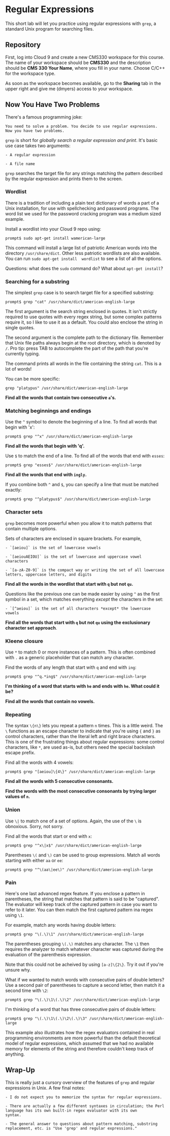 # Regular Expressions

This short lab will let you practice using regular expressions with `grep`, a standard Unix program for searching files.

## Repository

First, log into Cloud 9 and create a new CMS330 workspace for this course. The name of your workspace should be **CMS330** and the 
description should be **CMS 330 Your Name**, where you fill in your name. Choose C/C++ for the workspace type.

As soon as the workspace becomes available, go to the **Sharing** tab in the upper right and give me (dmyers) access to your workspace.

## Now You Have Two Problems

There's a famous programming joke:

```
You need to solve a problem. You decide to use regular expressions. Now you have two problems.
```

`grep` is short for *globally search a regular expression and print*. It's basic use case takes two arguments:

    - A regular expression
    
    - A file name
    
`grep` searches the target file for any strings matching the pattern described by the regular expression and prints them to the screen.

### Wordlist

There is a tradition of including a plain text dictionary of words a part of a Unix installation, for use with spellchecking and 
password programs. The word list we used for the password cracking program was a medium sized example.

Install a wordlist into your Cloud 9 repo using:

```
prompt$ sudo apt-get install wamerican-large
```

This command will install a large list of patriotic American words into the directory `/usr/share/dict`. Other less patriotic wordlists
are also available. You can run `sudo apt-get install 
wordlist` to see a list of all the options.

Questions: what does the `sudo` command do? What about `apt-get install`?

### Searching for a substring

The simplest `grep` case is to search target file for a specified substring:

```
prompt$ grep "cat" /usr/share/dict/american-english-large
```

The first argument is the search string enclosed in quotes. It isn't strictly required to use quotes with every regex string, 
but some complex patterns require it, so I like to use it as a default. You could also enclose the string in single quotes.

The second argument is the complete path to the dictionary file. Remember that Unix file paths always begin at the root directory, which
is denoted by `/`. Pro tip: press TAB to autocomplete the part of the path that you're currently typing.

The command prints all words in the file containing the string `cat`. This is a lot of words!

You can be more specific:

```
grep "platypus" /usr/share/dict/american-english-large
```

**Find all the words that contain two consecutive `a`'s.**

### Matching beginnings and endings

Use the `^` symbol to denote the beginning of a line. To find all words that begin with 'x':

```
prompt$ grep "^x" /usr/share/dict/american-english-large
```

**Find all the words that begin with 'q'.**

Use `$` to match the end of a line. To find all of the words that end with `esses`:

```
prompt$ grep "esses$" /usr/share/dict/american-english-large
```

**Find all the words that end with `ingly`.**

If you combine both `^` and `$`, you can specify a line that must be matched exactly:

```
prompt$ grep "^platypus$" /usr/share/dict/american-english-large
```

### Character sets

`grep` becomes more powerful when you allow it to match patterns that contain multiple options.

Sets of characters are enclosed in square brackets. For example,

    - `[aeiou]` is the set of lowercase vowels
    
    - `[aeiouAEIOU]` is the set of lowercase and uppercase vowel characters

    - `[a-zA-Z0-9]` is the compact way or writing the set of all lowercase letters, uppercase letters, and digits
    
**Find all the words in the wordlist that start with `q` but not `qu`.**

Questions like the previous one can be made easier by using `^` as the first symbol in a set, which matches everything *except* the
characters in the set:

    - `[^aeiou]` is the set of all characters *except* the lowercase vowels
    
**Find all the words that start with `q` but not `qu` using the exclusionary character set approach**.

### Kleene closure

Use `*` to match 0 or more instances of a pattern. This is often combined with `.` as a generic placeholder that can match any character.

Find the words of any length that start with `q` and end with `ing`:

```
prompt$ grep "^q.*ing$" /usr/share/dict/american-english-large
```

**I'm thinking of a word that starts with `he` and ends with `he`. What could it be?**

**Find all the words that contain no vowels.**

### Repeating

The syntax `\{n\}` lets you repeat a pattern `n` times. This is a little weird. The `\` functions as an escape character to indicate
that you're using `{` and `}` as control characters, rather than the literal left and right brace characters. This is one of the
frustrating things about regular expressions: some control characters, like `*`, are used as-is, but others need the special 
backslash escape prefix.

Find all the words with 4 vowels:

```
prompt$ grep "[aeiou]\{4\}" /usr/share/dict/american-english-large
```

**Find all the words with 5 consecutive consonants.**

**Find the words with the most consecutive consonants by trying larger values of `n`.**

### Union

Use `\|` to match one of a set of options. Again, the use of the `\` is obnoxious. Sorry, not sorry.

Find all the words that start or end with `x`:

```
prompt$ grep "^x\|x$" /usr/share/dict/american-english-large
```

Parentheses `\(` and `\)` can be used to group expressions. Match all words starting with either `aa` or `ee`:

```
prompt$ grep "^\(aa\|ee\)" /usr/share/dict/american-english-large
```

### Pain

Here's one last advanced regex feature. If you enclose a pattern in parentheses, the string that matches that pattern is said to
be "captured". The evaluator will keep track of the captured pattern in case you want to refer to it later. You can then match the first captured pattern ina regex using `\1`.

For example, match any words having double letters:

```
prompt$ grep "\(.\)\1" /usr/share/dict/american-english-large
```

The parentheses grouping `\(.\)` matches any character. The `\1` then requires the analyzer to match whatever character was captured
during the evaluation of the parenthesis expression.

Note that this could not be acheived by using `[a-z]\{2\}`. Try it out if you're unsure why.

What if we wanted to match words with consecutive pairs of double letters? Use a second pair of parentheses to capture a second letter, 
then match it a second time with `\2`:

```
prompt$ grep "\(.\)\1\(.\)\2" /usr/share/dict/american-english-large
```

I'm thinking of a word that has three consecutive pairs of double letters:

```
prompt$ grep "\(.\)\1\(.\)\2\(.\)\3" /usr/share/dict/american-english-large
```

This example also illustrates how the regex evaluators contained in real programming environments are more powerful than the default
theoretical model of regular expressions, which assumed that we had no available memory for elements of the string and therefore
couldn't keep track of anything.

## Wrap-Up

This is really just a cursory overview of the features of `grep` and regular expressions in Unix. A few final notes:

    - I do not expect you to memorize the syntax for regular expressions.
    
    - There are actually a few different syntaxes in circulation; the Perl language has its own built-in regex evaluator with its own 
    syntax.
    
    - The general answer to questions about pattern matching, substring replacement, etc. is "Use 'grep' and regular expressions."
